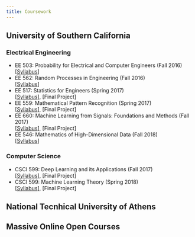 ```yaml
---
title: Coursework
---
```


## University of Southern California
### Electrical Engineering
* EE 503: Probability for Electrical and Computer Engineers (Fall 2016)  
[[Syllabus](/assets/syl_ee503.pdf)]
* EE 562: Random Processes in Engineering (Fall 2016)  
[[Syllabus](/assets/syl_ee562.docx)] 
* EE 517: Statistics for Engineers (Spring 2017)  
[[Syllabus](/assets/syl_ee517.pdf)], [Final Project] 
* EE 559: Mathematical Pattern Recognition (Spring 2017)  
[[Syllabus](/assets/syl_ee559.pdf)], [Final Project]
* EE 660: Machine Learning from Signals: Foundations and Methods (Fall 2017)  
[[Syllabus](/assets/syl_ee660.pdf)], [Final Project] 
* EE 546: Mathematics of High-Dimensional Data (Fall 2018)  
[[Syllabus](/assets/syl_ee546.pdf)]

### Computer Science
* CSCI 599: Deep Learning and its Applications (Fall 2017)  
[[Syllabus](/assets/syl_ee599.pdf)], [Final Project] 
* CSCI 599: Machine Learning Theory (Spring 2018)  
[[Syllabus](http://www.iliasdiakonikolas.org/teaching/Spring18/CSCI599.html)], [Final Project]

## National Tecnhical University of Athens

## Massive Online Open Courses
